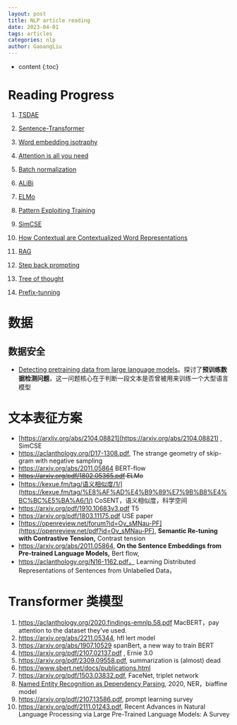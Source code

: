 ```yaml
---
layout: post
title: NLP article reading
date: 2023-04-01
tags: articles
categories: nlp
author: GaoangLiu
---
```

* content
{:toc}



# Reading Progress

1. [TSDAE](https://www.notion.so/slipper/TSDAE-8b98d10d2170492ca42813240ef0c591?pvs=4)



2. [Sentence-Transformer](https://www.notion.so/Sentence-BERT-b5e3e305ae3b47bf8bd72bb7743a7efd)
3. [Word embedding isotraphy](https://www.notion.so/slipper/Isotraphy-42e3b84fed044a47a48f32a544c1aff1?pvs=4)
4. [Attention is all you need]({{site.baseurl}}/2022/09/30/Attention-is-all-you-need-reread/)
5. [Batch normalization]({{site.baseurl}}/2023/10/11/Normalization/)
6. [ALiBi]({{site.baseurl}}/2023/10/27/Attention-With-Linear-Biases/)
7. [ELMo]({{site.baseurl}}/2023/11/06/ElMO/)
8. [Pattern Exploiting Training]({{site.baseurl}}/2023/11/19/Prefix-Tunning/)
9. [SimCSE]({{site.baseurl}}/2022/10/18/Semantic-Similarity/)
10. [How Contextual are Contextualized Word Representations]({{site.baseurl}}/2023/09/28/How-Contextual-are-Contextualized-Word-Representations/)
11. [RAG]({{site.baseurl}}/2023/11/16/Retrivial-augmented-generation/)
12. [Step back prompting]({{site.baseurl}}/2023/12/02/Step-back-prompting/)
13. [Tree of thought]({{site.baseurl}}/2023/12/10/Tree-of-Thoughts/)
14. [Prefix-tunning]({{site.baseurl}}/2023/11/19/Prefix-tunning/)


# 数据 
## 数据安全
- [Detecting pretraining data from large language models](https://arxiv.org/pdf/2310.16789.pdf)。探讨了**预训练数据检测问题**，这一问题核心在于判断一段文本是否曾被用来训练一个大型语言模型

# 文本表征方案 
- [https://arxliv.org/abs/2104.08821](https://arxiv.org/abs/2104.08821) , SimCSE
- https://aclanthology.org/D17-1308.pdf, The strange geometry of skip-gram with negative sampling
- https://arxiv.org/abs/2011.05864 BERT-flow
- ~~https://arxiv.org/pdf/1802.05365.pdf ELMo~~
- [https://kexue.fm/tag/语义相似度/1/](https://kexue.fm/tag/%E8%AF%AD%E4%B9%89%E7%9B%B8%E4%BC%BC%E5%BA%A6/1/) CoSENT，语义相似度，科学空间
- https://arxiv.org/pdf/1910.10683v3.pdf T5
- https://arxiv.org/pdf/1803.11175.pdf  USE paper
- [https://openreview.net/forum?id=Ov_sMNau-PF](https://openreview.net/pdf?id=Ov_sMNau-PF), ****Semantic Re-tuning with Contrastive Tension,**** Contrast tension
- https://arxiv.org/abs/2011.05864, ****On the Sentence Embeddings from Pre-trained Language Models,**** Bert flow,
- https://aclanthology.org/N16-1162.pdf， Learning Distributed Representations of Sentences from Unlabelled Data，

# Transformer 类模型 
1. https://aclanthology.org/2020.findings-emnlp.58.pdf MacBERT，pay attention to the dataset they’ve used. 
2. https://arxiv.org/abs/2211.05344, hfl lert model 
3. https://arxiv.org/abs/1907.10529 spanBert, a new way to train BERT 
4. https://arxiv.org/pdf/2107.02137.pdf , Ernie 3.0 
5. https://arxiv.org/pdf/2309.09558.pdf, summarization is (almost) dead 
6. https://www.sbert.net/docs/publications.html 
7. https://arxiv.org/pdf/1503.03832.pdf, FaceNet, triplet network
8. [Named Entity Recognition as Dependency Parsing](https://aclanthology.org/2020.acl-main.577.pdf), 2020, NER，biaffine model
9. https://arxiv.org/pdf/2107.13586.pdf, prompt learning survey
10. https://arxiv.org/pdf/2111.01243.pdf, Recent Advances in Natural Language Processing via Large Pre-Trained Language Models: A Survey
